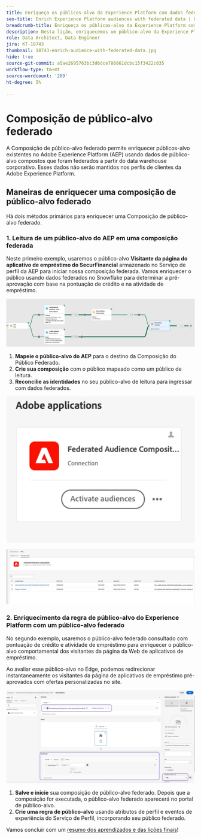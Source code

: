 ```yaml
---
title: Enriqueça os públicos-alvo da Experience Platform com dados federados
seo-title: Enrich Experience Platform audiences with federated data | Unlock cross-channel insights with Federated Audience Composition
breadcrumb-title: Enriqueça os públicos-alvo da Experience Platform com dados federados
description: Nesta lição, enriquecemos um público-alvo da Experience Platform com dados federados.
role: Data Architect, Data Engineer
jira: KT-18743
thumbnail: 18743-enrich-audience-with-federated-data.jpg
hide: true
source-git-commit: a5ae2695763bc3d6dce786861dcbc15f3422c035
workflow-type: tm+mt
source-wordcount: '289'
ht-degree: 5%

---
```



# Composição de público-alvo federado

A Composição de público-alvo federado permite enriquecer públicos-alvo existentes no Adobe Experience Platform (AEP) usando dados de público-alvo compostos que foram federados a partir do data warehouse corporativo. Esses dados não serão mantidos nos perfis de clientes da Adobe Experience Platform.

## Maneiras de enriquecer uma composição de público-alvo federado

Há dois métodos primários para enriquecer uma Composição de público-alvo federado.

### &#x200B;1. Leitura de um público-alvo do AEP em uma composição federada

Neste primeiro exemplo, usaremos o público-alvo **Visitante da página do aplicativo de empréstimo do SecurFinancial** armazenado no Serviço de perfil da AEP para iniciar nossa composição federada. Vamos enriquecer o público usando dados federados no Snowflake para determinar a pré-aprovação com base na pontuação de crédito e na atividade de empréstimo.

![exemplo de composição federada](assets/snowflake-preapproval.png)

1. **Mapeie o público-alvo do AEP** para o destino da Composição do Público Federado.
2. **Crie sua composição** com o público mapeado como um público de leitura.
3. **Reconcilie as identidades** no seu público-alvo de leitura para ingressar com dados federados.

![método-federado-1-1](assets/federated-method-1-1.png)

![método-federado-1-2](assets/federated-method-1-2.png)

### &#x200B;2. Enriquecimento da regra de público-alvo do Experience Platform com um público-alvo federado

No segundo exemplo, usaremos o público-alvo federado consultado com pontuação de crédito e atividade de empréstimo para enriquecer o público-alvo comportamental dos visitantes da página da Web de aplicativos de empréstimo.

Ao avaliar esse público-alvo no Edge, podemos redirecionar instantaneamente os visitantes da página de aplicativos de empréstimo pré-aprovados com ofertas personalizadas no site.

![edge-audience-enrich](assets/edge-audience-enrich.png)

1. **Salve e inicie** sua composição de público-alvo federado. Depois que a composição for executada, o público-alvo federado aparecerá no portal de público-alvo.
2. **Crie uma regra de público-alvo** usando atributos de perfil e eventos de experiência do Serviço de Perfil, incorporando seu público federado.

Vamos concluir com um [resumo dos aprendizados e das lições finais](conclusion.md)!
